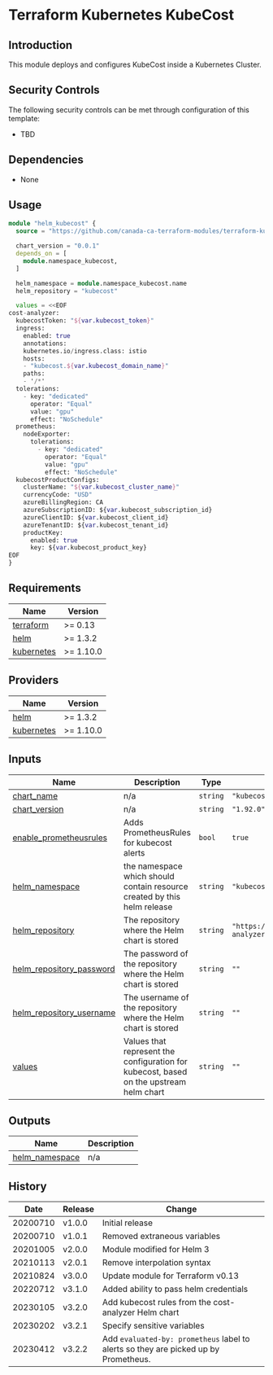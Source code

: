 # Terraform Kubernetes KubeCost

## Introduction

This module deploys and configures KubeCost inside a Kubernetes Cluster.

## Security Controls

The following security controls can be met through configuration of this template:

* TBD

## Dependencies

* None

## Usage

```terraform
module "helm_kubecost" {
  source = "https://github.com/canada-ca-terraform-modules/terraform-kubernetes-kubecost?ref=v3.2.1"

  chart_version = "0.0.1"
  depends_on = [
    module.namespace_kubecost,
  ]

  helm_namespace = module.namespace_kubecost.name
  helm_repository = "kubecost"

  values = <<EOF
cost-analyzer:
  kubecostToken: "${var.kubecost_token}"
  ingress:
    enabled: true
    annotations:
    kubernetes.io/ingress.class: istio
    hosts:
    - "kubecost.${var.kubecost_domain_name}"
    paths:
    - '/*'
  tolerations:
    - key: "dedicated"
      operator: "Equal"
      value: "gpu"
      effect: "NoSchedule"
  prometheus:
    nodeExporter:
      tolerations:
        - key: "dedicated"
          operator: "Equal"
          value: "gpu"
          effect: "NoSchedule"
  kubecostProductConfigs:
    clusterName: "${var.kubecost_cluster_name}"
    currencyCode: "USD"
    azureBillingRegion: CA
    azureSubscriptionID: ${var.kubecost_subscription_id}
    azureClientID: ${var.kubecost_client_id}
    azureTenantID: ${var.kubecost_tenant_id}
    productKey:
      enabled: true
      key: ${var.kubecost_product_key}
EOF
}
```

<!-- BEGIN_TF_DOCS -->
## Requirements

| Name | Version |
|------|---------|
| <a name="requirement_terraform"></a> [terraform](#requirement\_terraform) | >= 0.13 |
| <a name="requirement_helm"></a> [helm](#requirement\_helm) | >= 1.3.2 |
| <a name="requirement_kubernetes"></a> [kubernetes](#requirement\_kubernetes) | >= 1.10.0 |

## Providers

| Name | Version |
|------|---------|
| <a name="provider_helm"></a> [helm](#provider\_helm) | >= 1.3.2 |
| <a name="provider_kubernetes"></a> [kubernetes](#provider\_kubernetes) | >= 1.10.0 |



## Inputs

| Name | Description | Type | Default | Required |
|------|-------------|------|---------|:--------:|
| <a name="input_chart_name"></a> [chart\_name](#input\_chart\_name) | n/a | `string` | `"kubecost"` | no |
| <a name="input_chart_version"></a> [chart\_version](#input\_chart\_version) | n/a | `string` | `"1.92.0"` | no |
| <a name="input_enable_prometheusrules"></a> [enable\_prometheusrules](#input\_enable\_prometheusrules) | Adds PrometheusRules for kubecost alerts | `bool` | `true` | no |
| <a name="input_helm_namespace"></a> [helm\_namespace](#input\_helm\_namespace) | the namespace which should contain resource created by this helm release | `string` | `"kubecost-system"` | no |
| <a name="input_helm_repository"></a> [helm\_repository](#input\_helm\_repository) | The repository where the Helm chart is stored | `string` | `"https://kubecost.github.io/cost-analyzer/"` | no |
| <a name="input_helm_repository_password"></a> [helm\_repository\_password](#input\_helm\_repository\_password) | The password of the repository where the Helm chart is stored | `string` | `""` | no |
| <a name="input_helm_repository_username"></a> [helm\_repository\_username](#input\_helm\_repository\_username) | The username of the repository where the Helm chart is stored | `string` | `""` | no |
| <a name="input_values"></a> [values](#input\_values) | Values that represent the configuration for kubecost, based on the upstream helm chart | `string` | `""` | no |

## Outputs

| Name | Description |
|------|-------------|
| <a name="output_helm_namespace"></a> [helm\_namespace](#output\_helm\_namespace) | n/a |
<!-- END_TF_DOCS -->

## History

| Date     | Release | Change                                                        |
| -------- | ------- | --------------------------------------------------------------|
| 20200710 | v1.0.0  | Initial release                                               |
| 20200710 | v1.0.1  | Removed extraneous variables                                  |
| 20201005 | v2.0.0  | Module modified for Helm 3                                    |
| 20210113 | v2.0.1  | Remove interpolation syntax                                   |
| 20210824 | v3.0.0  | Update module for Terraform v0.13                             |
| 20220712 | v3.1.0  | Added ability to pass helm credentials                        |
| 20230105 | v3.2.0  | Add kubecost rules from the cost-analyzer Helm chart          |
| 20230202 | v3.2.1  | Specify sensitive variables                                   |
| 20230412 | v3.2.2  | Add `evaluated-by: prometheus` label to alerts so they are picked up by Prometheus. |

